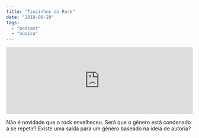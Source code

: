 ```yaml
---
title: "Tiozinhos do Rock"
date: "2018-08-29"
tags: 
  - "podcast"
  - "música"
---
```


<iframe style="width: 100%; height: 180px;" src="https://anchor.fm/MonoEstéreo/embed/episodes/Tiozinhos-do-Rock-e243qi" width="100%" height="180px" frameborder="0" scrolling="no"></iframe>

Não é novidade que o rock envelheceu. Será que o gênero está condenado a se repetir? Existe uma saída para um gênero baseado na ideia de autoria?
